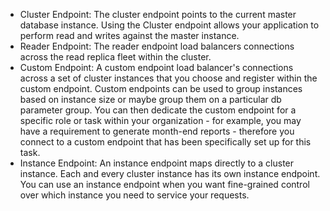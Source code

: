 - Cluster Endpoint: The cluster endpoint points to the current master database instance. Using the Cluster endpoint allows your application to perform read and writes against the master instance.
- Reader Endpoint: The reader endpoint load balancers connections across the read replica fleet within the cluster.
- Custom Endpoint: A custom endpoint load balancer's connections across a set of cluster instances that you choose and register within the custom endpoint. Custom endpoints can be used to group instances based on instance size or maybe group them on a particular db parameter group. You can then dedicate the custom endpoint for a specific role or task within your organization - for example, you may have a requirement to generate month-end reports - therefore you connect to a custom endpoint that has been specifically set up for this task. 
- Instance Endpoint: An instance endpoint maps directly to a cluster instance. Each and every cluster instance has its own instance endpoint. You can use an instance endpoint when you want fine-grained control over which instance you need to service your requests.